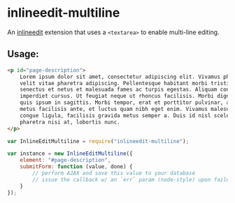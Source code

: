 inlineedit-multiline
====================

An [inlineedit](http://github.com/dominicbarnes/inlineedit) extension that uses
a `<textarea>` to enable multi-line editing.


## Usage:

```html
<p id="page-description">
    Lorem ipsum dolor sit amet, consectetur adipiscing elit. Vivamus pharetra
    velit vitae pharetra adipiscing. Pellentesque habitant morbi tristique
    senectus et netus et malesuada fames ac turpis egestas. Aliquam consectetur
    imperdiet cursus. Ut feugiat neque ut rhoncus facilisis. Morbi dignissim
    quis ipsum in sagittis. Morbi tempor, erat et porttitor pulvinar, arcu
    metus facilisis ante, et luctus quam nibh eget enim. Vivamus malesuada
    congue ligula, facilisis gravida metus semper a. Duis id nisl scelerisque,
    pharetra nisi at, lobortis nunc.
</p>
```

```javascript
var InlineEditMultiline = require("inlineedit-multiline");

var instance = new InlineEditMultiline({
    element: "#page-description",
    submitForm: function (value, done) {
        // perform AJAX and save this value to your database
        // issue the callback w/ an `err` param (node-style) upon failure
    }
});
```

